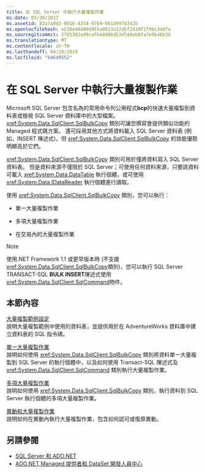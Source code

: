 ```yaml
---
title: 在 SQL Server 中執行大量複製作業
ms.date: 03/30/2017
ms.assetid: 83a7a0d2-8018-4354-97b9-0b1d99f8342b
ms.openlocfilehash: e538e48400d955a0013a12dbf2d10f1f96c3ddfe
ms.sourcegitcommit: 2701302a99cafbe0d86d53d540eb0fa7e9b46b36
ms.translationtype: MT
ms.contentlocale: zh-TW
ms.lasthandoff: 04/28/2019
ms.locfileid: "64649552"
---
```

# <a name="bulk-copy-operations-in-sql-server"></a>在 SQL Server 中執行大量複製作業
Microsoft SQL Server 包含名為的常用命令列公用程式**bcp**的快速大量複製到資料表或檢視 SQL Server 資料庫中的大型檔案。 <xref:System.Data.SqlClient.SqlBulkCopy> 類別可讓您撰寫會提供類似功能的 Managed 程式碼方案。 還可採用其他方式將資料載入 SQL Server 資料表 (例如，INSERT 陳述式)，但 <xref:System.Data.SqlClient.SqlBulkCopy> 的效能優勢明顯高於它們。  
  
 <xref:System.Data.SqlClient.SqlBulkCopy> 類別可用於僅將資料寫入 SQL Server 資料表。 但是資料來源不僅限於 SQL Server；可使用任何資料來源，只要該資料可載入 <xref:System.Data.DataTable> 執行個體，或可使用 <xref:System.Data.IDataReader> 執行個體進行讀取。  
  
 使用 <xref:System.Data.SqlClient.SqlBulkCopy> 類別，您可以執行：  
  
- 單一大量複製作業  
  
- 多項大量複製作業  
  
- 在交易內的大量複製作業  
  
> [!NOTE]
>  使用.NET Framework 1.1 或更早版本時 (不支援<xref:System.Data.SqlClient.SqlBulkCopy>類別)，您可以執行 SQL Server TRANSACT-SQL **BULK INSERT**陳述式使用<xref:System.Data.SqlClient.SqlCommand>物件。  
  
## <a name="in-this-section"></a>本節內容  
 [大量複製範例設定](../../../../../docs/framework/data/adonet/sql/bulk-copy-example-setup.md)  
 說明大量複製範例中使用的資料表，並提供用於在 AdventureWorks 資料庫中建立資料表的 SQL 指令碼。  
  
 [單一大量複製作業](../../../../../docs/framework/data/adonet/sql/single-bulk-copy-operations.md)  
 說明如何使用 <xref:System.Data.SqlClient.SqlBulkCopy> 類別將資料單一大量複製到 SQL Server 的執行個體中，以及如何使用 Transact-SQL 陳述式及 <xref:System.Data.SqlClient.SqlCommand> 類別執行大量複製作業。  
  
 [多項大量複製作業](../../../../../docs/framework/data/adonet/sql/multiple-bulk-copy-operations.md)  
 說明如何使用 <xref:System.Data.SqlClient.SqlBulkCopy> 類別，執行資料到 SQL Server 執行個體的多項大量複製作業。  
  
 [異動和大量複製作業](../../../../../docs/framework/data/adonet/sql/transaction-and-bulk-copy-operations.md)  
 說明如何在異動內執行大量複製作業，包含如何認可或復原異動。  
  
## <a name="see-also"></a>另請參閱

- [SQL Server 和 ADO.NET](../../../../../docs/framework/data/adonet/sql/index.md)
- [ADO.NET Managed 提供者和 DataSet 開發人員中心](https://go.microsoft.com/fwlink/?LinkId=217917)
